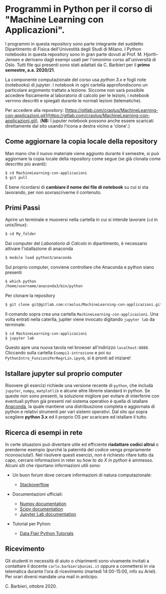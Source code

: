 # Programmi in Python per il corso di "Machine Learning con Applicazioni".
I programmi in questa repository sono parte integrante del suddetto Dipartimento di Fisica dell'Univestità degli Studi di Milano.
I Python notebooks in questa repository sono in gran parte dovuti al Prof. M. Hjorth-Jensen e derivano dagli esempi usati per l'omonimo corso all'università di Oslo. Tutti file qui presenti sono stati adattati da C. Barbieri per il **primo semestre, a.a. 2020/21**.

La componente computazionale del corso usa *python 3.x* e fogli note (notebooks) di *jupyter*. I notebook in ogni cartella approfondiscono un particolare argomento trattato a lezione.
Siccome non sarà possibile accedere fisicamente al laboratorio di calcolo per le lezioni, i notebook verrnno descritti e spiegati durante le normali lezioni (telematiche). 


Per accedere alla repository: [https://gitlab.com/craolus/MachineLearning-con-applicazioni.git](https://gitlab.com/craolus/MachineLearning-con-applicazioni.git). (**NB:** I juputer notebook possono anche essere scaricati direttamente dal sito usando l'icona a destra vicino a 'clone'.)


## Come aggiornare la copia locale della repository
Man mano che il nuovo materiale viene aggiunto durante il semestre, si può aggiornare la copia locale della repository come segue (se già clonata come descritto più avanti):

```bash
$ cd MachineLearning-con-applicazioni
$ git pull
```
È bene ricordarsi di **cambiare il nome dei file di notebook** su cui si sta lavorando, per non sovrascriverne il contenuto.


## Primi Passi
Aprire un terminale e muoversi nella cartella in cui si intende lavorare (`cd` in unix/linux):
```bash
$ cd My_folder
```
Dai computer del *Laboratorio di Calcolo* in dipartimento, è necessario attivare l'istallazione di anaconda 
```bash
$ module load python3/anaconda
```
Sul proprio computer, conviene controllare che Anaconda e python siano presenti 
```bash
$ which python
/home/username/anaconda3/bin/python
```
Per clonare la repository
```bash
$ git clone git@gitlab.com:craolus/MachineLearning-con-applicazioni.git
```
Il comando sopra crea una cartella `MachineLearning-con-applicazioni`. Una volta entrati nella caterlla, jupiter viene invocato digitando `jupyter lab` da terminale:
```bash
$ cd MachineLearning-con-applicazioni
$ jupyter lab
```
Questo apre una nuova tavola nel browser all'indirizzo `localhost:8888`. Cliccando sulla cartella `Esempi1-introzione` e poi su `PythonIntro_FunzioniPerRegrLin.ipynb`, si è pronti ad iniziare!


## Istallare jupyter sul proprio computer
Risovere gli esercizi richiede una versione recente di `python`, che includa `jupyter`, `numpy`, `matplotlib` e alcune altre librerie standard in python. Se queste non sono presenti, la soluzione migliore per evitare di interferire con eventuali python già presenti nel sistema operativo è quella di istallare [Anaconda](https://www.anaconda.com/download/), la quale mantiene una distribuszione completa e aggiornata di python e relativi strumenti per vari sistemi operativi.  Dal sito qui sopra scegliere **python 3.x** ed il proprio OS per scaricare ed istallare il tutto. 


## Ricerca di esempi in rete
In certe situazioni può diventare utile ed efficiente **riadattare codici altrui** o prenderne esempio (purché la paternità del codice venga propriamente riconosciuta!). Nel risolvere questi esercizi, *non* è richiesto rifare tutto da capo, cercare informazioni in reter su *how to do X in python* è ammesso. Alcuni siti che riportano informazioni utili sono:

+ Un buon forum dove cercare informazioni di natura computazionale:
  + [Stackoverflow](https://stackoverflow.com/)

+ Documentazioni ufficiali:
  + [Numpy documentation](https://docs.scipy.org/doc/numpy/reference/routines.html)
  + [Scipy documentation](https://docs.scipy.org/doc/scipy/reference/)
  + [Jupyter Lab documentation](https://jupyterlab.readthedocs.io/en/stable/)

+ Tutorial per Pyhon:
  + [Data Flair Python Tutorials](https://data-flair.training/blogs/python-tutorials-home/)
  
## Ricevimento
Gli studenti in necessità di aiuto o chiarimenti sono vivamente invitati a contattare il docente  `carlo.barbieri@unimi.it` oppure a connettersi in via telematica durante l'ora di ricevimento (martedì 14:00-15:00, info su Ariel). Per orari diversi mandate una mail in anticipo.


C. Barbieri,  ottobre 2020.
